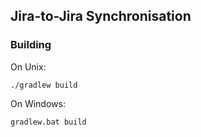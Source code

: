 ## Jira-to-Jira Synchronisation

### Building

On Unix:

```
./gradlew build
```

On Windows:


```
gradlew.bat build
```
